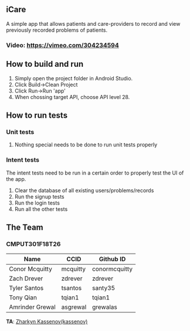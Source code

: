 ## iCare

A simple app that allows patients and care-providers to record and view previously recorded problems of patients.

### Video: https://vimeo.com/304234594

## How to build and run
1. Simply open the project folder in Android Studio.
2. Click Build->Clean Project
3. Click Run->Run 'app'
4. When chossing target API, choose API level 28.

## How to run tests
### Unit tests
1. Nothing special needs to be done to run unit tests properly

### Intent tests
The intent tests need to be run in a certain order to properly test the UI of the app.
1. Clear the database of all existing users/problems/records
2. Run the signup tests
3. Run the login tests
4. Run all the other tests

## The Team
### CMPUT301F18T26
| Name            | CCID     | Github ID     |
|-----------------|----------|---------------|
| Conor Mcquitty  | mcquitty | conormcquitty |
| Zach Drever     | zdrever  | zdrever       |
| Tyler Santos    | tsantos  | santy35       |
| Tony Qian       | tqian1   | tqian1        |
| Amrinder Grewal | asgrewal | grewalas      |

**TA**: [Zharkyn Kassenov(kassenov)](https://github.com/orgs/CMPUT301F18T26/people/kassenov)
